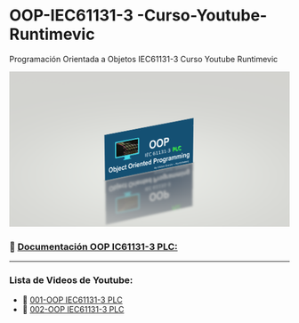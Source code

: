 # OOP-IEC61131-3 -Curso-Youtube-Runtimevic

 Programación Orientada a Objetos IEC61131-3 Curso Youtube Runtimevic

![OOP](./Assets/OOP_3DD.png)

### :link: [Documentación OOP IC61131-3 PLC:](https://runtimevic.github.io/OOP-IEC61131-3--Curso-Youtube/)
 
***
### Lista de Videos de Youtube:
- :link: [001-OOP IEC61131-3 PLC](https://www.youtube.com/watch?v=a7eNCefcjGM)
- :link: [002-OOP IEC61131-3 PLC](https://youtu.be/3IudQIj1noo)


